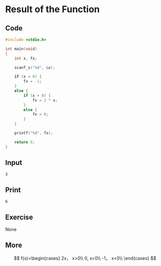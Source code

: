 # Result of the Function

## Code

```C
#include <stdio.h>

int main(void)
{
	int x, fx;

	scanf_s("%d", &x);

	if (x < 0) {
		fx = -1;
	}
	else {
		if (x > 0) {
			fx = 2 * x;
		}
		else {
			fx = 0;
		}
	}

	printf("%d", fx);

	return 0;
}
```

## Input

`3`

## Print

`6`

## Exercise

None

## More

$$
f(x)=\begin{cases} 2x， x>0\\ 0, x=0\\ -1， x<0\\ \end{cases}
$$


